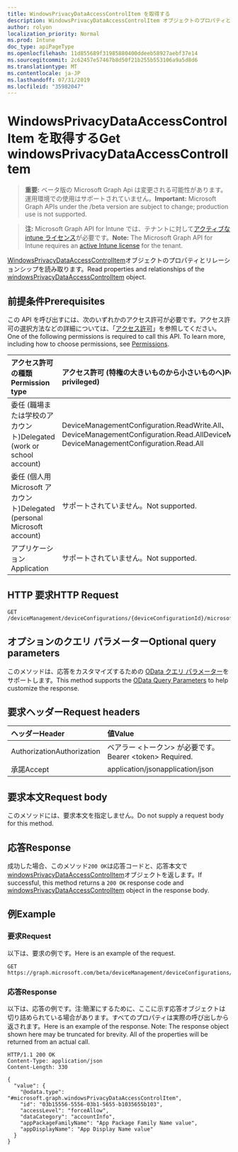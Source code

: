 ```yaml
---
title: WindowsPrivacyDataAccessControlItem を取得する
description: WindowsPrivacyDataAccessControlItem オブジェクトのプロパティとリレーションシップを読み取ります。
author: rolyon
localization_priority: Normal
ms.prod: Intune
doc_type: apiPageType
ms.openlocfilehash: 11d855689f31985880400ddeeb58927aebf37e14
ms.sourcegitcommit: 2c62457e57467b8d50f21b255b553106a9a5d8d6
ms.translationtype: MT
ms.contentlocale: ja-JP
ms.lasthandoff: 07/31/2019
ms.locfileid: "35982047"
---
```

# <a name="get-windowsprivacydataaccesscontrolitem"></a><span data-ttu-id="9a866-103">WindowsPrivacyDataAccessControlItem を取得する</span><span class="sxs-lookup"><span data-stu-id="9a866-103">Get windowsPrivacyDataAccessControlItem</span></span>

> <span data-ttu-id="9a866-104">**重要:** ベータ版の Microsoft Graph Api は変更される可能性があります。運用環境での使用はサポートされていません。</span><span class="sxs-lookup"><span data-stu-id="9a866-104">**Important:** Microsoft Graph APIs under the /beta version are subject to change; production use is not supported.</span></span>

> <span data-ttu-id="9a866-105">**注:** Microsoft Graph API for Intune では、テナントに対して[アクティブな intune ライセンス](https://go.microsoft.com/fwlink/?linkid=839381)が必要です。</span><span class="sxs-lookup"><span data-stu-id="9a866-105">**Note:** The Microsoft Graph API for Intune requires an [active Intune license](https://go.microsoft.com/fwlink/?linkid=839381) for the tenant.</span></span>

<span data-ttu-id="9a866-106">[WindowsPrivacyDataAccessControlItem](../resources/intune-deviceconfig-windowsprivacydataaccesscontrolitem.md)オブジェクトのプロパティとリレーションシップを読み取ります。</span><span class="sxs-lookup"><span data-stu-id="9a866-106">Read properties and relationships of the [windowsPrivacyDataAccessControlItem](../resources/intune-deviceconfig-windowsprivacydataaccesscontrolitem.md) object.</span></span>

## <a name="prerequisites"></a><span data-ttu-id="9a866-107">前提条件</span><span class="sxs-lookup"><span data-stu-id="9a866-107">Prerequisites</span></span>
<span data-ttu-id="9a866-p101">この API を呼び出すには、次のいずれかのアクセス許可が必要です。アクセス許可の選択方法などの詳細については、「[アクセス許可](/graph/permissions-reference)」を参照してください。</span><span class="sxs-lookup"><span data-stu-id="9a866-p101">One of the following permissions is required to call this API. To learn more, including how to choose permissions, see [Permissions](/graph/permissions-reference).</span></span>

|<span data-ttu-id="9a866-110">アクセス許可の種類</span><span class="sxs-lookup"><span data-stu-id="9a866-110">Permission type</span></span>|<span data-ttu-id="9a866-111">アクセス許可 (特権の大きいものから小さいものへ)</span><span class="sxs-lookup"><span data-stu-id="9a866-111">Permissions (from most to least privileged)</span></span>|
|:---|:---|
|<span data-ttu-id="9a866-112">委任 (職場または学校のアカウント)</span><span class="sxs-lookup"><span data-stu-id="9a866-112">Delegated (work or school account)</span></span>|<span data-ttu-id="9a866-113">DeviceManagementConfiguration.ReadWrite.All、DeviceManagementConfiguration.Read.All</span><span class="sxs-lookup"><span data-stu-id="9a866-113">DeviceManagementConfiguration.ReadWrite.All, DeviceManagementConfiguration.Read.All</span></span>|
|<span data-ttu-id="9a866-114">委任 (個人用 Microsoft アカウント)</span><span class="sxs-lookup"><span data-stu-id="9a866-114">Delegated (personal Microsoft account)</span></span>|<span data-ttu-id="9a866-115">サポートされていません。</span><span class="sxs-lookup"><span data-stu-id="9a866-115">Not supported.</span></span>|
|<span data-ttu-id="9a866-116">アプリケーション</span><span class="sxs-lookup"><span data-stu-id="9a866-116">Application</span></span>|<span data-ttu-id="9a866-117">サポートされていません。</span><span class="sxs-lookup"><span data-stu-id="9a866-117">Not supported.</span></span>|

## <a name="http-request"></a><span data-ttu-id="9a866-118">HTTP 要求</span><span class="sxs-lookup"><span data-stu-id="9a866-118">HTTP Request</span></span>
<!-- {
  "blockType": "ignored"
}
-->
``` http
GET /deviceManagement/deviceConfigurations/{deviceConfigurationId}/microsoft.graph.windows10GeneralConfiguration/privacyAccessControls/{windowsPrivacyDataAccessControlItemId}
```

## <a name="optional-query-parameters"></a><span data-ttu-id="9a866-119">オプションのクエリ パラメーター</span><span class="sxs-lookup"><span data-stu-id="9a866-119">Optional query parameters</span></span>
<span data-ttu-id="9a866-120">このメソッドは、応答をカスタマイズするための [OData クエリ パラメーター](https://docs.microsoft.com/en-us/graph/query-parameters)をサポートします。</span><span class="sxs-lookup"><span data-stu-id="9a866-120">This method supports the [OData Query Parameters](https://docs.microsoft.com/en-us/graph/query-parameters) to help customize the response.</span></span>

## <a name="request-headers"></a><span data-ttu-id="9a866-121">要求ヘッダー</span><span class="sxs-lookup"><span data-stu-id="9a866-121">Request headers</span></span>
|<span data-ttu-id="9a866-122">ヘッダー</span><span class="sxs-lookup"><span data-stu-id="9a866-122">Header</span></span>|<span data-ttu-id="9a866-123">値</span><span class="sxs-lookup"><span data-stu-id="9a866-123">Value</span></span>|
|:---|:---|
|<span data-ttu-id="9a866-124">Authorization</span><span class="sxs-lookup"><span data-stu-id="9a866-124">Authorization</span></span>|<span data-ttu-id="9a866-125">ベアラー &lt;トークン&gt; が必要です。</span><span class="sxs-lookup"><span data-stu-id="9a866-125">Bearer &lt;token&gt; Required.</span></span>|
|<span data-ttu-id="9a866-126">承諾</span><span class="sxs-lookup"><span data-stu-id="9a866-126">Accept</span></span>|<span data-ttu-id="9a866-127">application/json</span><span class="sxs-lookup"><span data-stu-id="9a866-127">application/json</span></span>|

## <a name="request-body"></a><span data-ttu-id="9a866-128">要求本文</span><span class="sxs-lookup"><span data-stu-id="9a866-128">Request body</span></span>
<span data-ttu-id="9a866-129">このメソッドには、要求本文を指定しません。</span><span class="sxs-lookup"><span data-stu-id="9a866-129">Do not supply a request body for this method.</span></span>

## <a name="response"></a><span data-ttu-id="9a866-130">応答</span><span class="sxs-lookup"><span data-stu-id="9a866-130">Response</span></span>
<span data-ttu-id="9a866-131">成功した場合、このメソッド`200 OK`は応答コードと、応答本文で[windowsPrivacyDataAccessControlItem](../resources/intune-deviceconfig-windowsprivacydataaccesscontrolitem.md)オブジェクトを返します。</span><span class="sxs-lookup"><span data-stu-id="9a866-131">If successful, this method returns a `200 OK` response code and [windowsPrivacyDataAccessControlItem](../resources/intune-deviceconfig-windowsprivacydataaccesscontrolitem.md) object in the response body.</span></span>

## <a name="example"></a><span data-ttu-id="9a866-132">例</span><span class="sxs-lookup"><span data-stu-id="9a866-132">Example</span></span>

### <a name="request"></a><span data-ttu-id="9a866-133">要求</span><span class="sxs-lookup"><span data-stu-id="9a866-133">Request</span></span>
<span data-ttu-id="9a866-134">以下は、要求の例です。</span><span class="sxs-lookup"><span data-stu-id="9a866-134">Here is an example of the request.</span></span>
``` http
GET https://graph.microsoft.com/beta/deviceManagement/deviceConfigurations/{deviceConfigurationId}/microsoft.graph.windows10GeneralConfiguration/privacyAccessControls/{windowsPrivacyDataAccessControlItemId}
```

### <a name="response"></a><span data-ttu-id="9a866-135">応答</span><span class="sxs-lookup"><span data-stu-id="9a866-135">Response</span></span>
<span data-ttu-id="9a866-p102">以下は、応答の例です。注:簡潔にするために、ここに示す応答オブジェクトは切り詰められている場合があります。すべてのプロパティは実際の呼び出しから返されます。</span><span class="sxs-lookup"><span data-stu-id="9a866-p102">Here is an example of the response. Note: The response object shown here may be truncated for brevity. All of the properties will be returned from an actual call.</span></span>
``` http
HTTP/1.1 200 OK
Content-Type: application/json
Content-Length: 330

{
  "value": {
    "@odata.type": "#microsoft.graph.windowsPrivacyDataAccessControlItem",
    "id": "03b15556-5556-03b1-5655-b1035655b103",
    "accessLevel": "forceAllow",
    "dataCategory": "accountInfo",
    "appPackageFamilyName": "App Package Family Name value",
    "appDisplayName": "App Display Name value"
  }
}
```





